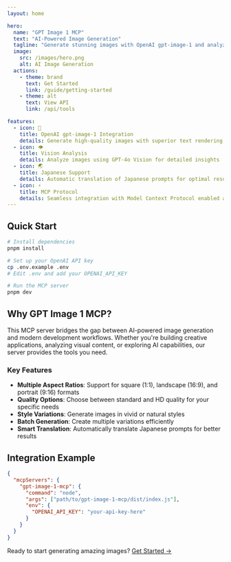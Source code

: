 ```yaml
---
layout: home

hero:
  name: "GPT Image 1 MCP"
  text: "AI-Powered Image Generation"
  tagline: "Generate stunning images with OpenAI gpt-image-1 and analyze them with GPT-4o Vision through MCP"
  image:
    src: /images/hero.png
    alt: AI Image Generation
  actions:
    - theme: brand
      text: Get Started
      link: /guide/getting-started
    - theme: alt
      text: View API
      link: /api/tools

features:
  - icon: 🎨
    title: OpenAI gpt-image-1 Integration
    details: Generate high-quality images with superior text rendering, transparency support, and advanced instruction following
  - icon: 👁️
    title: Vision Analysis
    details: Analyze images using GPT-4o Vision for detailed insights
  - icon: 🌏
    title: Japanese Support
    details: Automatic translation of Japanese prompts for optimal results
  - icon: ⚡
    title: MCP Protocol
    details: Seamless integration with Model Context Protocol enabled applications
---
```


## Quick Start

```bash
# Install dependencies
pnpm install

# Set up your OpenAI API key
cp .env.example .env
# Edit .env and add your OPENAI_API_KEY

# Run the MCP server
pnpm dev
```

## Why GPT Image 1 MCP?

This MCP server bridges the gap between AI-powered image generation and modern development workflows. Whether you're building creative applications, analyzing visual content, or exploring AI capabilities, our server provides the tools you need.

### Key Features

- **Multiple Aspect Ratios**: Support for square (1:1), landscape (16:9), and portrait (9:16) formats
- **Quality Options**: Choose between standard and HD quality for your specific needs
- **Style Variations**: Generate images in vivid or natural styles
- **Batch Generation**: Create multiple variations efficiently
- **Smart Translation**: Automatically translate Japanese prompts for better results

## Integration Example

```json
{
  "mcpServers": {
    "gpt-image-1-mcp": {
      "command": "node",
      "args": ["path/to/gpt-image-1-mcp/dist/index.js"],
      "env": {
        "OPENAI_API_KEY": "your-api-key-here"
      }
    }
  }
}
```

Ready to start generating amazing images? [Get Started →](/guide/getting-started)
